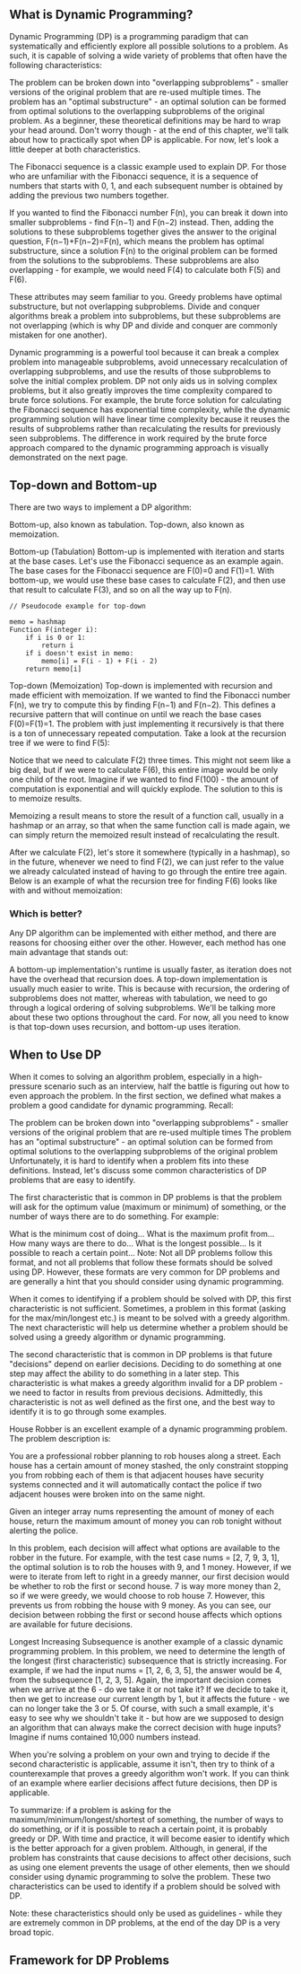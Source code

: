 ## What is Dynamic Programming?

Dynamic Programming (DP) is a programming paradigm that can systematically and efficiently explore all possible solutions to a problem.
As such, it is capable of solving a wide variety of problems that often have the following characteristics:

The problem can be broken down into "overlapping subproblems" - smaller versions of the original problem that are re-used multiple times.
The problem has an "optimal substructure" - an optimal solution can be formed from optimal solutions to the overlapping subproblems of the original problem.
As a beginner, these theoretical definitions may be hard to wrap your head around. Don't worry though - at the end of this chapter, we'll talk about how to practically spot when DP is applicable.
For now, let's look a little deeper at both characteristics.

The Fibonacci sequence is a classic example used to explain DP. For those who are unfamiliar with the Fibonacci sequence, it is a sequence of numbers that starts with 0, 1, and each subsequent number is obtained by adding the previous two numbers together.

If you wanted to find the Fibonacci number F(n), you can break it down into smaller subproblems - find F(n−1) and F(n−2) instead.
Then, adding the solutions to these subproblems together gives the answer to the original question, F(n−1)+F(n−2)=F(n), which means the problem has optimal substructure, since a solution F(n) to the original problem can be formed from the solutions to the subproblems.
These subproblems are also overlapping - for example, we would need F(4) to calculate both F(5) and F(6).

These attributes may seem familiar to you. Greedy problems have optimal substructure, but not overlapping subproblems. Divide and conquer algorithms break a problem into subproblems, but these subproblems are not overlapping (which is why DP and divide and conquer are commonly mistaken for one another).

Dynamic programming is a powerful tool because it can break a complex problem into manageable subproblems, avoid unnecessary recalculation of overlapping subproblems, and use the results of those subproblems to solve the initial complex problem. DP not only aids us in solving complex problems, but it also greatly improves the time complexity compared to brute force solutions. For example, the brute force solution for calculating the Fibonacci sequence has exponential time complexity, while the dynamic programming solution will have linear time complexity because it reuses the results of subproblems rather than recalculating the results for previously seen subproblems.
The difference in work required by the brute force approach compared to the dynamic programming approach is visually demonstrated on the next page.

## Top-down and Bottom-up

There are two ways to implement a DP algorithm:

Bottom-up, also known as tabulation.
Top-down, also known as memoization.

Bottom-up (Tabulation)
Bottom-up is implemented with iteration and starts at the base cases. Let's use the Fibonacci sequence as an example again. The base cases for the Fibonacci sequence are F(0)=0 and F(1)=1. 
With bottom-up, we would use these base cases to calculate F(2), and then use that result to calculate F(3), and so on all the way up to F(n).

```cshrp
// Pseudocode example for top-down

memo = hashmap
Function F(integer i):
    if i is 0 or 1: 
        return i
    if i doesn't exist in memo:
        memo[i] = F(i - 1) + F(i - 2)
    return memo[i]
```

Top-down (Memoization)
Top-down is implemented with recursion and made efficient with memoization. If we wanted to find the Fibonacci number F(n), we try to compute this by finding F(n−1) and F(n−2).
This defines a recursive pattern that will continue on until we reach the base cases F(0)=F(1)=1.
The problem with just implementing it recursively is that there is a ton of unnecessary repeated computation. Take a look at the recursion tree if we were to find F(5):

Notice that we need to calculate F(2) three times.
This might not seem like a big deal, but if we were to calculate F(6), this entire image would be only one child of the root. Imagine if we wanted to find F(100) - the amount of computation is exponential and will quickly explode. The solution to this is to memoize results.

Memoizing a result means to store the result of a function call, usually in a hashmap or an array, so that when the same function call is made again, we can simply return the memoized result instead of recalculating the result.

After we calculate F(2), let's store it somewhere (typically in a hashmap), so in the future, whenever we need to find F(2), we can just refer to the value we already calculated instead of having to go through the entire tree again. Below is an example of what the recursion tree for finding F(6) looks like with and without memoization:

### Which is better?
Any DP algorithm can be implemented with either method, and there are reasons for choosing either over the other. However, each method has one main advantage that stands out:

A bottom-up implementation's runtime is usually faster, as iteration does not have the overhead that recursion does.
A top-down implementation is usually much easier to write. This is because with recursion, the ordering of subproblems does not matter, whereas with tabulation, we need to go through a logical ordering of solving subproblems.
We'll be talking more about these two options throughout the card. For now, all you need to know is that top-down uses recursion, and bottom-up uses iteration.

## When to Use DP

When it comes to solving an algorithm problem, especially in a high-pressure scenario such as an interview, half the battle is figuring out how to even approach the problem. 
In the first section, we defined what makes a problem a good candidate for dynamic programming. 
Recall:

The problem can be broken down into "overlapping subproblems" - smaller versions of the original problem that are re-used multiple times
The problem has an "optimal substructure" - an optimal solution can be formed from optimal solutions to the overlapping subproblems of the original problem
Unfortunately, it is hard to identify when a problem fits into these definitions. Instead, let's discuss some common characteristics of DP problems that are easy to identify.

The first characteristic that is common in DP problems is that the problem will ask for the optimum value (maximum or minimum) of something, or the number of ways there are to do something. 
For example:

What is the minimum cost of doing...
What is the maximum profit from...
How many ways are there to do...
What is the longest possible...
Is it possible to reach a certain point...
Note: Not all DP problems follow this format, and not all problems that follow these formats should be solved using DP.
However, these formats are very common for DP problems and are generally a hint that you should consider using dynamic programming.

When it comes to identifying if a problem should be solved with DP, this first characteristic is not sufficient. Sometimes, a problem in this format (asking for the max/min/longest etc.) is meant to be solved with a greedy algorithm.
The next characteristic will help us determine whether a problem should be solved using a greedy algorithm or dynamic programming.

The second characteristic that is common in DP problems is that future "decisions" depend on earlier decisions.
Deciding to do something at one step may affect the ability to do something in a later step.
This characteristic is what makes a greedy algorithm invalid for a DP problem - we need to factor in results from previous decisions.
Admittedly, this characteristic is not as well defined as the first one, and the best way to identify it is to go through some examples.

House Robber is an excellent example of a dynamic programming problem. The problem description is:

You are a professional robber planning to rob houses along a street. Each house has a certain amount of money stashed, the only constraint stopping you from robbing each of them is that adjacent houses have security systems connected and it will automatically contact the police if two adjacent houses were broken into on the same night.

Given an integer array nums representing the amount of money of each house, return the maximum amount of money you can rob tonight without alerting the police.

In this problem, each decision will affect what options are available to the robber in the future. For example, with the test case nums = [2, 7, 9, 3, 1], the optimal solution is to rob the houses with 9, and 1 money.
However, if we were to iterate from left to right in a greedy manner, our first decision would be whether to rob the first or second house.
7 is way more money than 2, so if we were greedy, we would choose to rob house 7.
However, this prevents us from robbing the house with 9 money. 
As you can see, our decision between robbing the first or second house affects which options are available for future decisions.

Longest Increasing Subsequence is another example of a classic dynamic programming problem.
In this problem, we need to determine the length of the longest (first characteristic) subsequence that is strictly increasing.
For example, if we had the input nums = [1, 2, 6, 3, 5], the answer would be 4, from the subsequence [1, 2, 3, 5]. 
Again, the important decision comes when we arrive at the 6 - do we take it or not take it? If we decide to take it, then we get to increase our current length by 1, but it affects the future - we can no longer take the 3 or 5.
Of course, with such a small example, it's easy to see why we shouldn't take it - but how are we supposed to design an algorithm that can always make the correct decision with huge inputs?
Imagine if nums contained 10,000 numbers instead.

When you're solving a problem on your own and trying to decide if the second characteristic is applicable, assume it isn't, then try to think of a counterexample that proves a greedy algorithm won't work.
If you can think of an example where earlier decisions affect future decisions, then DP is applicable.

To summarize: if a problem is asking for the maximum/minimum/longest/shortest of something, the number of ways to do something, or if it is possible to reach a certain point, it is probably greedy or DP.
With time and practice, it will become easier to identify which is the better approach for a given problem.
Although, in general, if the problem has constraints that cause decisions to affect other decisions, such as using one element prevents the usage of other elements, then we should consider using dynamic programming to solve the problem. 
These two characteristics can be used to identify if a problem should be solved with DP.

Note: these characteristics should only be used as guidelines - while they are extremely common in DP problems, at the end of the day DP is a very broad topic.

## Framework for DP Problems

